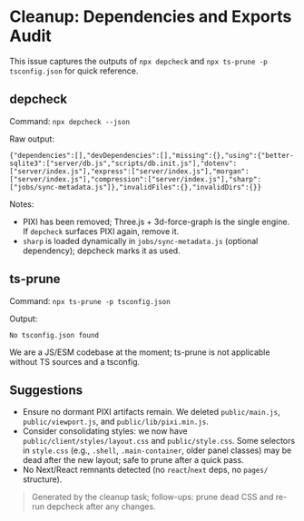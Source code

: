 # Cleanup: Dependencies and Exports Audit

This issue captures the outputs of `npx depcheck` and `npx ts-prune -p tsconfig.json` for quick reference.

## depcheck

Command: `npx depcheck --json`

Raw output:

```
{"dependencies":[],"devDependencies":[],"missing":{},"using":{"better-sqlite3":["server/db.js","scripts/db.init.js"],"dotenv":["server/index.js"],"express":["server/index.js"],"morgan":["server/index.js"],"compression":["server/index.js"],"sharp":["jobs/sync-metadata.js"]},"invalidFiles":{},"invalidDirs":{}}
```

Notes:
- PIXI has been removed; Three.js + 3d-force-graph is the single engine. If `depcheck` surfaces PIXI again, remove it.
- `sharp` is loaded dynamically in `jobs/sync-metadata.js` (optional dependency); depcheck marks it as used.

## ts-prune

Command: `npx ts-prune -p tsconfig.json`

Output:

```
No tsconfig.json found
```

We are a JS/ESM codebase at the moment; ts-prune is not applicable without TS sources and a tsconfig.

## Suggestions
- Ensure no dormant PIXI artifacts remain. We deleted `public/main.js`, `public/viewport.js`, and `public/lib/pixi.min.js`.
- Consider consolidating styles: we now have `public/client/styles/layout.css` and `public/style.css`. Some selectors in `style.css` (e.g., `.shell`, `.main-container`, older panel classes) may be dead after the new layout; safe to prune after a quick pass.
- No Next/React remnants detected (no `react`/`next` deps, no `pages/` structure).

> Generated by the cleanup task; follow-ups: prune dead CSS and re-run depcheck after any changes.
